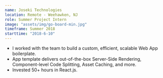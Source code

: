 ```yaml
---
name: Joseki Technologies
location: Remote - Weehawken, NJ
role: Summer Project Intern
image: "assets/img/go-board-min.jpg"
timeframe: Summer 2018
starttime: "2018-6-10"
---
```


- I worked with the team to build a custom, efficient, scalable Web App boilerplate.
- App template delivers out-of-the-box Server-Side Rendering, Component-level Code Splitting, Asset Caching, and more.
- Invested 50+ hours in React.js.

